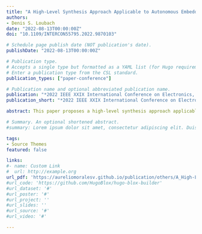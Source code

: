 ```yaml
---
title: "A High-Level Synthesis Approach Applicable to Autonomous Embedded Systems"
authors:
- Denis S. Loubach
date: "2022-08-13T00:00:00Z"
doi: "10.1109/INTERCON55795.2022.9870103"

# Schedule page publish date (NOT publication's date).
publishDate: "2022-08-13T00:00:00Z"

# Publication type.
# Accepts a single type but formatted as a YAML list (for Hugo requirements).
# Enter a publication type from the CSL standard.
publication_types: ["paper-conference"]

# Publication name and optional abbreviated publication name.
publication: "*2022 IEEE XXIX International Conference on Electronics, Electrical Engineering and Computing (INTERCON)*"
publication_short: "*2022 IEEE XXIX International Conference on Electronics, Electrical Engineering and Computing (INTERCON)*"

abstract: This paper proposes a high-level synthesis approach applicable to future autonomous systems, i.e. embedded systems, in the context of domain-specific architectures (DSA) along with domain-specific languages (DSL). That enables the system’s design and specification to focus on the functions and requirements that such a system must provide and, at the same time, obtain an executable model. We show an illustrative example to demonstrate the potential and applicability of our approach down to automatic hardware description language generation and synthesis.

# Summary. An optional shortened abstract.
#summary: Lorem ipsum dolor sit amet, consectetur adipiscing elit. Duis posuere tellus ac convallis placerat. Proin tincidunt magna sed ex sollicitudin condimentum.

tags:
- Source Themes
featured: false

links:
#- name: Custom Link
#  url: http://example.org
url_pdf: 'https://aureliomoralesv.github.io/publication/others/A_High-Level_Synthesis_Approach_Applicable_to_Autonomous_Embedded_Systems.pdf'
#url_code: 'https://github.com/HugoBlox/hugo-blox-builder'
#url_dataset: '#'
#url_poster: '#'
#url_project: ''
#url_slides: ''
#url_source: '#'
#url_video: '#'

---
```


